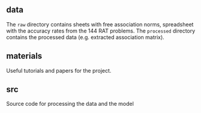 ## data
The `raw` directory contains sheets with free association norms, spreadsheet
with the accuracy rates from the 144 RAT problems. The `processed` directory
contains the processed data (e.g. extracted association matrix).

## materials
Useful tutorials and papers for the project.

## src
Source code for processing the data and the model
